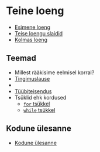 # Teine loeng

- [Esimene loeng](../loeng_01/README.md)
- [Teise loengu slaidid](../loeng_02/slaidid.pdf)
- [Kolmas loeng](../loeng_03/README.md)

## Teemad

- Millest rääkisime eelmisel korral?
- [Tingimuslause](../../concepts/tingimuslause/README.md)
- 
- [Tüübiteisendus](../../concepts/tyybiteisendus/README.md)
- Tsüklid ehk kordused
  - [`for` tsükkel](../../concepts/for/README.md)
  - [`while` tsükkel](../../concepts/while/README.md)

## Kodune ülesanne

- [Kodune ülesanne](./homework.md)
